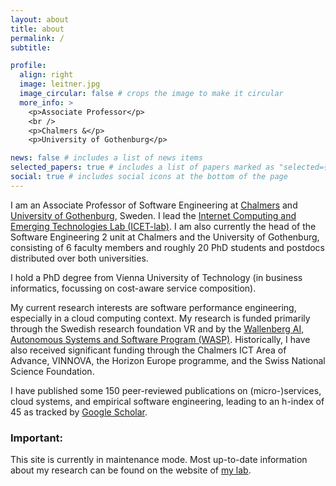 ```yaml
---
layout: about
title: about
permalink: /
subtitle: 

profile:
  align: right
  image: leitner.jpg
  image_circular: false # crops the image to make it circular
  more_info: >
    <p>Associate Professor</p>
    <br />
    <p>Chalmers &</p>
    <p>University of Gothenburg</p>

news: false # includes a list of news items
selected_papers: true # includes a list of papers marked as "selected={true}"
social: true # includes social icons at the bottom of the page
---
```


I am an Associate Professor of Software Engineering at [Chalmers](https://www.chalmers.se) and [University of Gothenburg](https://www.gu.se/en), Sweden. I lead the [Internet Computing and Emerging Technologies Lab (ICET-lab)](http://www.icet-lab.eu/). I am also currently the head of the Software Engineering 2 unit at Chalmers and the University of Gothenburg, consisting of 6 faculty members and roughly 20 PhD students and postdocs distributed over both universities.

I hold a PhD degree from Vienna University of Technology (in business informatics, focussing on cost-aware service composition).

My current research interests are software performance engineering, especially in a cloud computing context. My research is funded primarily through the Swedish research foundation VR and by the [Wallenberg AI, Autonomous Systems and Software Program (WASP)](https://wasp-sweden.org). Historically, I have also received significant funding through the Chalmers ICT Area of Advance, VINNOVA, the Horizon Europe programme, and the Swiss National Science Foundation.

I have published some 150 peer-reviewed publications on (micro-)services, cloud systems, and empirical software engineering, leading to an h-index of 45 as tracked by [Google Scholar](https://scholar.google.com/citations?user=wZ9f8CAAAAAJ&hl=en).

<div class="card h-100 hoverable">
  <h3>Important:</h3>
  This site is currently in maintenance mode. Most up-to-date information about my research can be found on the website of <a href="http://www.icet-lab.eu/">my lab</a>.
</div>